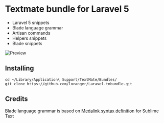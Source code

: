 # Textmate bundle for Laravel 5

* Laravel 5 snippets
* Blade language grammar
* Artisan commands
* Helpers snippets
* Blade snippets

![Preview](screenshot.png "Menu preview")

## Installing

	cd ~/Library/Application\ Support/TextMate/Bundles/
	git clone https://github.com/loranger/Laravel.tmbundle.git
	
## Credits

Blade language grammar is based on [Medalink syntax definition](https://github.com/Medalink/laravel-blade) for Sublime Text
